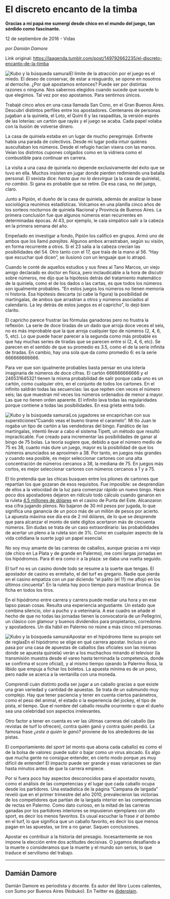 # El discreto encanto de la timba

**Gracias a mi papá me sumergí desde chico en el mundo del juego, tan sórdido como fascinante.**

12 de septiembre de 2016 - Vidas

_por Damián Damore_

Link original: https://laagenda.tumblr.com/post/149792662235/el-discreto-encanto-de-la-timba

![Kubo y la búsqueda samurai](https://64.media.tumblr.com/bc1ee3cb6a533a6370ae9242d2cce750/tumblr_inline_pk0z3gciMU1t6q87u_500.jpg)El límite de la atracción por el juego es el miedo. El deseo de conservar, de estar a resguardo, se opone en nosotros al derroche. ¿Por qué apostamos entonces? Puede ser por distintas razones o ninguna. Nos sabernos elegidos cuando sucede que sucede lo que elegimos. Tal vez por eso apostamos. Para sentirnos únicos.


Trabajé cinco años en una casa llamada San Cono, en el Gran Buenos Aires. Descubrí distintos perfiles entre los apostadores. Centenares de personas jugaban a la quiniela, el Loto, el Quini 6 y las raspaditas, la versión exprés de las loterías: un cartón que rayás y el juego se acaba. Cada papel volaba con la ilusión de volverse dinero. 


La casa de quiniela estaba en un lugar de mucho peregrinaje. Enfrente había una parada de colectivos. Desde mi lugar podía intuir quiénes auscultaban los números. Desde el refugio hacían visera con las manos. Veían los distintos cupones colgados como en la vidriera como el combustible para continuar en carrera. 


La visita a una casa de quiniela no depende exclusivamente del éxito que se tuvo en ella. Muchos insisten en jugar donde pierden redimiendo una batalla personal. El sexista dice: *hasta que no la desvirgue* (a la casa de quiniela), *no cambio*. Si gana es probable que se retire. De esa casa, no del juego, claro. 


Junto a Pipión, el dueño de la casa de quiniela, además de analizar la base sociológica reunimos estadísticas. Volcamos en una planilla cinco años de los sorteos nocturnos de quiniela Nacional y Provincia de Buenos Aires. La primera conclusión fue que algunos números eran recurrentes en determinadas épocas. Al 43, por ejemplo, le caía simpático salir a la cabeza en la primera semana del año. 


Empeñado en investigar a fondo, Pipión los calificó en grupos. Armó uno de ambos que los llamó *parejitas*. Algunos ambos arrastraban, según su visión, en forma recurrente a otros. Si el 23 salía a la cabeza crecían las posibilidades del 54. Otro tanto con el 17, que traía de la mano al 56. “Hay que escuchar qué dicen”, se ilusionó con un lenguaje que lo atrapó.


Cuando le conté de aquellos estudios y sus fines al Tano Marcos, un viejo amigo declarado ex doctor en física, pero inclaudicable a la hora de discutir sobre números, me dijo que la hipótesis detrás del tratamiento matemático de la quiniela, como el de los dados o las cartas, es que todos los números son igualmente probables. “En estos juegos los números no tienen memoria ni historia. Esa hipótesis descarta (si cabe la figura) la posibilidad de martingalas, de ambos que arrastran a otros y números asociados al calendario. La ley detrás de estos juegos es el capricho”, lo dejó bien clarito.


El capricho parece frustrar las fórmulas ganadoras pero no frustra la reflexión. La serie de doce tiradas de un dado que arroja doce veces el seis, no es más improbable que la que arroja cualquier tipo de números (2, 4, 6, 5, etc). Lo que puede hacer parecer a la segunda como más probable es que hay muchas series de tiradas que se parecen entre sí (2, 4, 6, etc). Se parecen en el sentido de que su promedio es 3.5, como el de la serie infinita de tiradas. En cambio, hay una sola que da como promedio 6: es la serie 666666666666.


Para ver que son igualmente probables basta pensar en una lotería imaginaria de números de doce cifras. El cartón 666666666666 y el 246531645321 tienen la misma probabilidad de salir porque cada uno es un cartón, como cualquier otro, en el conjunto de todos los cartones. En el infinito saldrán todas las secuencias: las que repiten cien veces el número seis; las que muestran mil veces los números ordenados de menor a mayor. Las que no tienen orden aparente. El infinito lava todas las regularidades porque contiene a todas las posibilidades. En esa grieta entra todo. 


![Kubo y la búsqueda samurai](https://64.media.tumblr.com/bc1ee3cb6a533a6370ae9242d2cce750/tumblr_inline_pk0z3gciMU1t6q87u_500.jpg)Los jugadores se encaprichan con sus supersticiones“Cuando veas el bueno tirame el caramelo”. Mi tío Juan le rogaba un tipo de cartón a las vendedoras del bingo. Fanático de las martingalas, intentó llevar a cabo el sistema Tipett, un método que resultó impracticable. Fue creado para incrementar las posibilidades de ganar al bingo de 75 bolas. La teoría sugiere que, debido a que el número medio de 75 es 38, cuanto más dure un juego, mayor es la posibilidad de que los números anunciados se aproximen a 38. Por tanto, en juegos más grandes y cuando sea posible, es mejor seleccionar cartones con una alta concentración de números cercanos a 38, la mediana de 75. En juegos más cortos, es mejor seleccionar cartones con números cercanos a 1 y a 75. 


El tío pretendía que las chicas busquen entre los pilones de cartones que repartían los que gozaran de esos requisitos. Fue imposible: se desprendían de ellos a la velocidad de la luz para comenzar rápido un nuevo bingo. Hace poco dos apostadores dejaron en ridículo todo cálculo cuando ganaron en la ruleta [4.5 millones de dólares](http://goo.gl/6juP2A) en el casino de Punta del Este. Alcanzaron esa cifra jugando plenos. No bajaron de 30 mil pesos por jugada, lo que significa una ganancia de un poco más de un millón de pesos por acierto. La apuesta máxima ese día era de 2 mil dólares, de lo que se desprende que para alcanzar el monto de siete dígitos acertaron más de cincuenta números. Sin dudas se trata de un caso extraordinario: las probabilidades de acertar un pleno a la ruleta son de 3%. Como en cualquier aspecto de la vida cotidiana la suerte jugó un papel esencial.


No soy muy amante de las carreras de caballos, aunque gracias a mi viejo (de chico en La Plata y de grande en Palermo), me comí largas jornadas en los hipódromos. Para él era como ir a la plaza: se daba una vuelta seguido.
 

El turf no es un casino donde todo se resume a la suerte que tengas. El apostador de casino es ermitaño, el del turf es gregario. Nadie que pierda en el casino empatiza con un par diciendo “el palito (el 11) me aflojó en los últimos cincuenta”. En la ruleta hay poco tiempo para masticar bronca. Se ficha en todos los tiros.


En el hipódromo entre carrera y carrera puede mediar una hora y en ese lapso pasan cosas. Resulta una experiencia angustiante. Un estado que combina silencio, olor a pucho y a veterinaria. A ese cuadro se añade el hecho de que no todas las jornadas tienen la convocatoria de un Pellegrini, un clásico con glamour y buenos dividendos para propietarios, corredores y apostadores. Un día hábil en Palermo no reúne a más cinco mil personas.


![Kubo y la búsqueda samurai](https://64.media.tumblr.com/78e04c9e4a1ace0ec838bbc63f38fcfa/tumblr_inline_pk0z3gozAS1t6q87u_500.jpg)Apostar en el hipódromo tiene su propio set de reglasEn el hipódromo se elige en qué carrera apostar. Incluso si uno pasa por una casa de apuestas de caballos (las oficiales son las mismas donde se apuesta quiniela) verán a los muchachos mirando el televisor (la transmisión muestra desde el vareo hasta terminada la competencia, donde se confirma el score oficial), y al mismo tiempo ojeando la Palermo Rosa, la líbido que empuja a fichar los boletos. La apuesta mínima es de un peso, pero nadie se acerca a la ventanilla con una moneda.


Comprendí cuán distinto podía ser jugar a un caballo gracias a que existe una gran variedad y cantidad de apuestas. Se trata de un submundo muy complejo. Hay que tener paciencia y tener en cuenta ciertos parámetros, como el peso del animal, el estado o la experiencia del jockey, el tipo de pista, el tiempo. Que el nombre del caballo resulte ocurrente o que el dueño sea una celebridad son aspectos irrelevantes.


Otro factor a tener en cuenta es ver las últimas carreras del caballo (las revistas de turf lo ofrecen), contra quién ganó y contra quién perdió. La famosa frase *¿este a quién le ganó?* proviene de los alrededores de las pistas.


El comportamiento del *sport* (el monto que abona cada caballo) es como el de la bolsa de valores: puede subir o bajar como un virus alocado. Es algo que mucha gente no consigue entender, en cierto modo porque ¡es muy difícil de entender! El impacto puede ser grande y esas variaciones se dan hasta minutos antes de que la carrera empiece. 


Por si fuera poco hay aspectos desconocidos para el apostador novato, como el análisis de las competencias y el lugar que cada caballo ocupa desde los partidores. Una estadística de la página “Campana de largada” reveló que en el primer trimestre del año 2010, prevalecieron las victorias de los competidores que partían de la largada interior en las competencias de rectas en Palermo. Como dato curioso, en la mitad de las carreras ganadas por los partidores interiores se impusieron ejemplares con alto sport, es decir los menos favoritos. Es usual escuchar la frase *ir al bombo* en el turf, lo que significa que un caballo favorito, es decir los que menos pagan en las apuestas, se tire a no ganar. Saquen conclusiones. 
 

Apostar es contribuir a la historia del presagio. Incesantemente se nos impone la elección entre dos actitudes decisivas. O jugamos desafiando a la muerte o consideramos que la muerte y el mundo son serios, lo que traduce el servilismo del trabajo.




---

 Damián Damore
--------------

 Damián Damore es periodista y docente. Es autor del libro Luces calientes, con Sumo por Buenos Aires (Nobuko). En Twitter es [@derplain](https://twitter.com/derplain). 

